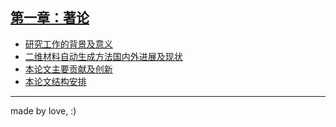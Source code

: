 ## [第一章：著论](part-1.md)

* [研究工作的背景及意义](1-1.md)
* [二维材料自动生成方法国内外进展及现状](1-2.md)
* [本论文主要贡献及创新](1-3.md)
* [本论文结构安排](1-4.md)


---

made by love, :)
